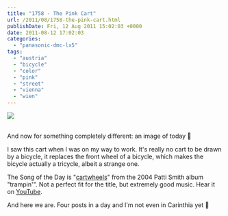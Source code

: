```yaml
---
title: "1758 - The Pink Cart"
url: /2011/08/1758-the-pink-cart.html
publishDate: Fri, 12 Aug 2011 15:02:03 +0000
date: 2011-08-12 17:02:03
categories: 
  - "panasonic-dmc-lx5"
tags: 
  - "austria"
  - "bicycle"
  - "color"
  - "pink"
  - "street"
  - "vienna"
  - "wien"
---
```

<div class="container">
<div class="center"><a target="_blank" href="https://d25zfm9zpd7gm5.cloudfront.net/1200x1200/2011/20110812_073951_ps.jpg"><img src="https://d25zfm9zpd7gm5.cloudfront.net/0600x0600/2011/20110812_073951_ps.jpg" /></a></div>
</div>
<br />

And now for something completely different: an image of today 🙂

 I saw this cart when I was on my way to work. It's really no cart to be drawn by a bicycle, it replaces the front wheel of a bicycle, which makes the bicycle actually a tricycle, albeit a strange one.

The Song of the Day is "<a href="http://www.lyricsmode.com/lyrics/p/patti_smith/cartwheels.html" target="_blank">cartwheels</a>" from the 2004 Patti Smith album "trampin'". Not a perfect fit for the title, but extremely good music. Hear it on <a href="http://www.youtube.com/watch?v=I1WlmTN3Rck" target="_blank">YouTube</a>.

And here we are. Four posts in a day and I'm not even in Carinthia yet 🙂
